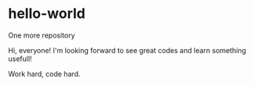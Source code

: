 # hello-world
One more repository

Hi, everyone!
I'm looking forward to see great codes and learn something usefull!

Work hard, code hard.
